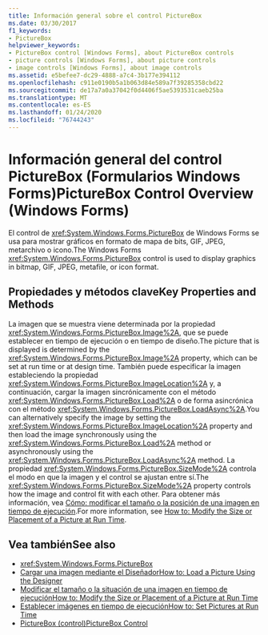 ```yaml
---
title: Información general sobre el control PictureBox
ms.date: 03/30/2017
f1_keywords:
- PictureBox
helpviewer_keywords:
- PictureBox control [Windows Forms], about PictureBox controls
- picture controls [Windows Forms], about picture controls
- image controls [Windows Forms], about image controls
ms.assetid: e5befee7-dc29-4888-a7c4-3b177e394112
ms.openlocfilehash: c911e0190b5a1b063d84e589a7f39285358cbd22
ms.sourcegitcommit: de17a7a0a37042f0d4406f5ae5393531caeb25ba
ms.translationtype: MT
ms.contentlocale: es-ES
ms.lasthandoff: 01/24/2020
ms.locfileid: "76744243"
---
```

# <a name="picturebox-control-overview-windows-forms"></a><span data-ttu-id="84dc0-102">Información general del control PictureBox (Formularios Windows Forms)</span><span class="sxs-lookup"><span data-stu-id="84dc0-102">PictureBox Control Overview (Windows Forms)</span></span>
<span data-ttu-id="84dc0-103">El control de <xref:System.Windows.Forms.PictureBox> de Windows Forms se usa para mostrar gráficos en formato de mapa de bits, GIF, JPEG, metarchivo o icono.</span><span class="sxs-lookup"><span data-stu-id="84dc0-103">The Windows Forms <xref:System.Windows.Forms.PictureBox> control is used to display graphics in bitmap, GIF, JPEG, metafile, or icon format.</span></span>  
  
## <a name="key-properties-and-methods"></a><span data-ttu-id="84dc0-104">Propiedades y métodos clave</span><span class="sxs-lookup"><span data-stu-id="84dc0-104">Key Properties and Methods</span></span>  
 <span data-ttu-id="84dc0-105">La imagen que se muestra viene determinada por la propiedad <xref:System.Windows.Forms.PictureBox.Image%2A>, que se puede establecer en tiempo de ejecución o en tiempo de diseño.</span><span class="sxs-lookup"><span data-stu-id="84dc0-105">The picture that is displayed is determined by the <xref:System.Windows.Forms.PictureBox.Image%2A> property, which can be set at run time or at design time.</span></span> <span data-ttu-id="84dc0-106">También puede especificar la imagen estableciendo la propiedad <xref:System.Windows.Forms.PictureBox.ImageLocation%2A> y, a continuación, cargar la imagen sincrónicamente con el método <xref:System.Windows.Forms.PictureBox.Load%2A> o de forma asincrónica con el método <xref:System.Windows.Forms.PictureBox.LoadAsync%2A>.</span><span class="sxs-lookup"><span data-stu-id="84dc0-106">You can alternatively specify the image by setting the <xref:System.Windows.Forms.PictureBox.ImageLocation%2A> property and then load the image synchronously using the <xref:System.Windows.Forms.PictureBox.Load%2A> method or asynchronously using the <xref:System.Windows.Forms.PictureBox.LoadAsync%2A> method.</span></span> <span data-ttu-id="84dc0-107">La propiedad <xref:System.Windows.Forms.PictureBox.SizeMode%2A> controla el modo en que la imagen y el control se ajustan entre sí.</span><span class="sxs-lookup"><span data-stu-id="84dc0-107">The <xref:System.Windows.Forms.PictureBox.SizeMode%2A> property controls how the image and control fit with each other.</span></span> <span data-ttu-id="84dc0-108">Para obtener más información, vea [Cómo: modificar el tamaño o la posición de una imagen en tiempo de ejecución](how-to-modify-the-size-or-placement-of-a-picture-at-run-time-windows-forms.md).</span><span class="sxs-lookup"><span data-stu-id="84dc0-108">For more information, see [How to: Modify the Size or Placement of a Picture at Run Time](how-to-modify-the-size-or-placement-of-a-picture-at-run-time-windows-forms.md).</span></span>  
  
## <a name="see-also"></a><span data-ttu-id="84dc0-109">Vea también</span><span class="sxs-lookup"><span data-stu-id="84dc0-109">See also</span></span>

- <xref:System.Windows.Forms.PictureBox>
- [<span data-ttu-id="84dc0-110">Cargar una imagen mediante el Diseñador</span><span class="sxs-lookup"><span data-stu-id="84dc0-110">How to: Load a Picture Using the Designer</span></span>](how-to-load-a-picture-using-the-designer-windows-forms.md)
- [<span data-ttu-id="84dc0-111">Modificar el tamaño o la situación de una imagen en tiempo de ejecución</span><span class="sxs-lookup"><span data-stu-id="84dc0-111">How to: Modify the Size or Placement of a Picture at Run Time</span></span>](how-to-modify-the-size-or-placement-of-a-picture-at-run-time-windows-forms.md)
- [<span data-ttu-id="84dc0-112">Establecer imágenes en tiempo de ejecución</span><span class="sxs-lookup"><span data-stu-id="84dc0-112">How to: Set Pictures at Run Time</span></span>](how-to-set-pictures-at-run-time-windows-forms.md)
- [<span data-ttu-id="84dc0-113">PictureBox (control)</span><span class="sxs-lookup"><span data-stu-id="84dc0-113">PictureBox Control</span></span>](picturebox-control-windows-forms.md)
